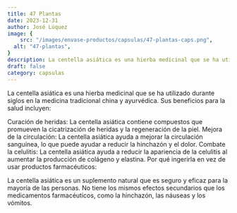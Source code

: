 ```yaml
---
title: 47 Plantas  
date: 2023-12-31
author: José Lúquez 
image: {
 	src: "/images/envase-productos/capsulas/47-plantas-caps.png",
  alt: "47-plantas",
}
description: La centella asiática es una hierba medicinal que se ha utilizado durante siglos en la medicina tradicional china y ayurvédica.
draft: false
category: capsulas 
---
```


La centella asiática es una hierba medicinal que se ha utilizado durante siglos en la medicina tradicional china y ayurvédica. Sus beneficios para la salud incluyen:

Curación de heridas: La centella asiática contiene compuestos que promueven la cicatrización de heridas y la regeneración de la piel.
Mejora de la circulación: La centella asiática ayuda a mejorar la circulación sanguínea, lo que puede ayudar a reducir la hinchazón y el dolor.
Combate la celulitis: La centella asiática ayuda a reducir la apariencia de la celulitis al aumentar la producción de colágeno y elastina.
Por qué ingerirla en vez de usar productos farmacéuticos:

La centella asiática es un suplemento natural que es seguro y eficaz para la mayoría de las personas. No tiene los mismos efectos secundarios que los medicamentos farmacéuticos, como la hinchazón, las náuseas y los vómitos.